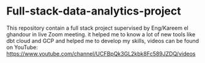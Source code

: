 # Full-stack-data-analytics-project
This repository contain a full stack project supervised by Eng/Kareem el ghandour  in live Zoom meeting. it helped me to know a lot of new tools like dbt cloud and GCP and helped me to develop my skills, videos can be found on YouTube:  https://www.youtube.com/channel/UCFBpQk3GL2kbk8Fc589JZDQ/videos  
